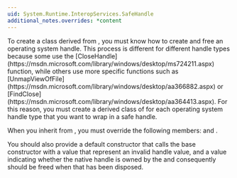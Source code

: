 ```yaml
---
uid: System.Runtime.InteropServices.SafeHandle
additional_notes.overrides: *content
---
```


<p>To create a class derived from <xref href="System.Runtime.InteropServices.SafeHandle"></xref>, you must know how to create and free an operating system handle. This process is different for different handle types because some use the [CloseHandle](https://msdn.microsoft.com/library/windows/desktop/ms724211.aspx) function, while others use more specific functions such as [UnmapViewOfFile](https://msdn.microsoft.com/library/windows/desktop/aa366882.aspx) or [FindClose](https://msdn.microsoft.com/library/windows/desktop/aa364413.aspx). For this reason, you must create a derived class of <xref href="System.Runtime.InteropServices.SafeHandle"></xref> for each operating system handle type that you want to wrap in a safe handle.  
  
 When you inherit from <xref href="System.Runtime.InteropServices.SafeHandle"></xref>, you must override the following members: <xref href="System.Runtime.InteropServices.SafeHandle.IsInvalid"></xref> and <xref href="System.Runtime.InteropServices.SafeHandle.ReleaseHandle"></xref>.  
  
 You should also provide a default constructor that calls the base constructor with a value that represent an invalid handle value, and a <xref href="System.Boolean"></xref> value indicating whether the native handle is owned by the <xref href="System.Runtime.InteropServices.SafeHandle"></xref> and consequently should be freed when that <xref href="System.Runtime.InteropServices.SafeHandle"></xref> has been disposed.</p>


